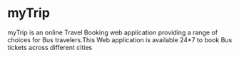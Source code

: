 # myTrip
myTrip is an online Travel Booking web application providing a range of choices for Bus travelers.This Web application is available 24*7 to book Bus tickets across different cities
